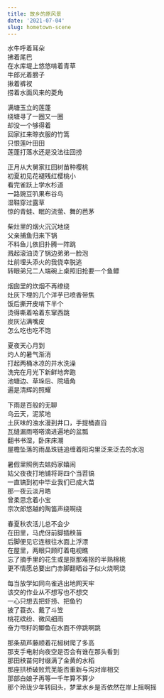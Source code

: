 ```yaml
---
title: 故乡的原风景
date: '2021-07-04'
slug: hometown-scene
---
```


水牛呼着耳朵  
拂着尾巴  
在水库堤上悠悠啃着青草  
牛郎光着膀子  
揪着裤衩<!--# 紧紧揪着免得打湿了裤腿，提着都不够 -->  
捞着水面风来的菱角<!--# 月到天心处，风来水面时 -->

满塘玉立的莲蓬  
绕塘寻了一圈又一圈  
却没一个够得着  
回家扛来晾衣服的竹篙  
只恨莲叶田田<!--# 江南可采莲，莲叶何田田 -->  
莲蓬打落水还是没法往回捞

正月从大舅家扛回树苗种樱桃  
初夏初见花褪残红樱桃小<!--# 花褪残红青杏小 -->  
看完雀跃上学水杉道  
一路豌豆叭果布谷鸟  
湿鞋穿过露草<!--# https://yihui.org/cn/2021/06/awaken-to-summer/ -->  
惊的青蛙、眠的流萤、舞的芭茅<!--# https://yihui.org/cn/2019/08/silvergrass/ -->

柴灶里的烟火沉沉地烧  
父亲捕鱼归来下锅  
不料鱼儿依旧扑腾一阵跳  
溅起滚油烫了锅边弟弟一脸泡  
灶前埋头添火的我侥幸脱逃  
转眼弟兄二人端碗上桌照旧抢要一个鱼鳔

烟囱里的炊烟不再缭绕  
灶灰下埋的几个洋芋已喷香带焦  
饭后撕开皮啃下半个  
烫得嘶着哈着东窜西跳  
炭灰沾满嘴皮  
怎么吃也吃不饱

夏夜天心月到  
灼人的暑气渐消  
打起两桶冰凉的井水洗澡  
洗完在月光下新鲜地奔跑  
池塘边、草垛后、院墙角  
遍是清辉的照耀

下雨是百般的无聊  
乌云天，泥浆地<!--# 碧云天，黄叶地 -->  
土灰味的浊水漫到井口，手提桶直舀  
瓦缝漏雨嗒嗒滴进遍地的盆瓢<!--# 老虎都怕漏雨：https://www.liechi.org/cn/2021/05/yuanlao/ -->  
翻书书湿，卧床床潮  
屋檐坠落的雨晶珠链追缠着阳沟里泛来泛去的水泡<!--# 冰心《笑》泛来泛去；梁弘志《请跟我来》水晶珠链 -->

暑假里照例去姑妈家嬉闹  
姑父夜夜打地铺将哥四个当苕镐<!--# 背景：https://yihui.org/cn/2019/04/xing-zhou/ -->  
一直镐到初中毕业我们已成大苗  
那一夜云淡月皓  
曾柔思念着小宝<!--# 99 年《鹿鼎记》：https://yihui.org/cn/2020/07/birthday-memories/ -->  
宗次郎悠越的陶笛声绕啊绕

春夏秋农活儿总不会少  
在田里，马虎伢前脚插秧苗  
后脚便见它连根往水面上浮漂<!--# https://github.com/earfanfan/BlogComments/issues/25#issuecomment-855547158 -->  
在屋里，两眼只顾盯着电视瞧  
忘了摘手里的花生或是抠那难抠的半熟棉桃  
更不情愿总要出门赤脚翻晒谷子似火烧啊烧

每当放学如同鸟雀逃出地网天牢  
该交的作业从不想写也不想交  
一心只想去把虾捞、把鱼钓  
披了蓑衣、戴了斗笠  
桃花缤纷、微风细雨  
奋力甩籽的鲫鱼在水面不停跳啊跳<!--# https://yihui.org/cn/2021/03/expired-sorrow/ -->

那条葫芦藤顺着花椒树爬了多高<!--# https://yihui.org/cn/2021/06/garden/ -->  
那支手电射向夜空是否会有谁在那头看到<!--# 晚上蹲在茅坑上，手电筒照天上，光会跑到哪里呢？ -->  
那田秧苗何时缀满了金黄的水稻  
那座拱桥破败荒芜能否重新与沟对岸相交<!--# 从家里去对面山上的路上要经过一条大沟（村民称之为“小沟子”），在沟的一处细窄的地方有两根木头搭的小桥，以前去山上都是走田埂，然后过这座小木桥；大约在我十岁那年，村里修了一条沙石路通往山上，也顺便修了一座水泥拱桥过沟，记得桥上有颗水泥五角星，刷成红色，左右写着：为人民架桥梁，幸福万代长。小时候我和小伙伴常一边放牛，一边在这座桥下玩。 -->  
那部白娘子再等一千年算不算少<!--# https://yihui.org/cn/2013/02/waiting-for-thousand-years/ -->  
那个玲珑少年转回头，梦里水乡是否依然在岸上摇啊摇<!--# 江珊《梦里水乡》中我非常喜欢玲珑这个词 -->

<!--# 有鉴于前一段日子里袁凡引发了我的一些故乡记忆，在《故乡的原风景》和《梦里水乡》催化下，写就一首；鸣谢袁阿姨今天帮我带了一天孩子，好让我有时间写完这首诗的主体部分。 -->
